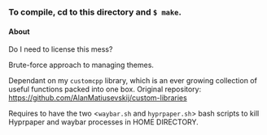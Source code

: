 ### To compile, cd to this directory and `$ make`.

#### About
Do I need to license this mess?

Brute-force approach to managing themes.

Dependant on my `customcpp` library, which is an ever growing collection of useful functions packed into one box.
    Original repository: https://github.com/AlanMatiusevskij/custom-libraries

Requires to have the two <`waybar.sh` and `hyprpaper.sh`> bash scripts to kill Hyprpaper and waybar processes in HOME DIRECTORY.
